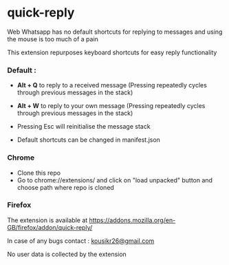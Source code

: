 # quick-reply


Web Whatsapp has no default shortcuts for replying to messages and using the mouse is too much of a pain

This extension repurposes keyboard shortcuts for easy reply functionality

### Default : 
 - **Alt + Q** to reply to a received message (Pressing repeatedly cycles through previous messages in the stack)

 - **Alt + W** to reply to your own message (Pressing repeatedly cycles through previous messages in the stack)
 - Pressing Esc will reinitialise the message stack 

 - Default shortcuts can be changed in manifest.json

### Chrome

- Clone this repo
- Go to chrome://extensions/ and click on "load unpacked" button and choose path where repo is cloned

### Firefox
The extension is available at https://addons.mozilla.org/en-GB/firefox/addon/quick-reply/


In case of any bugs contact : kousikr26@gmail.com

No user data is collected by the extension


